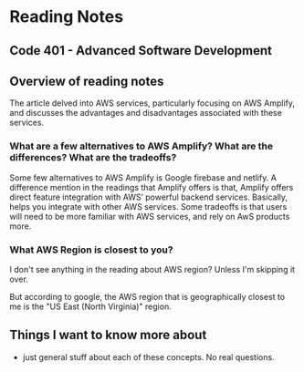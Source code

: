 # Reading Notes


## Code 401 - Advanced Software Development

## Overview of reading notes

The article delved into AWS services, particularly focusing on AWS Amplify, and discusses the advantages and disadvantages associated with these services.

### What are a few alternatives to AWS Amplify? What are the differences? What are the tradeoffs?

Some few alternatives to AWS Amplify is Google firebase and netlify. A difference mention in the readings that Amplify offers is that, Amplify offers direct feature integration with AWS’ powerful backend services. Basically, helps you integrate with other AWS services. Some tradeoffs is that users will need to be more familiar with AWS services, and rely on AwS products more. 


### What AWS Region is closest to you?

I don't see anything in the reading about AWS region? Unless I'm skipping it over.

But according to google, the AWS region that is geographically closest to me is the "US East (North Virginia)" region.

## Things I want to know more about

* just general stuff about each of these concepts. No real questions.